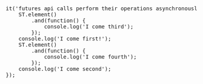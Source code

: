 <pre class="runnable readonly 300">
it('futures api calls perform their operations asynchronously', function() {
    ST.element()
        .and(function() {
            console.log('I come third');
        });
    console.log('I come first!');
    ST.element()
        .and(function() {
            console.log('I come fourth');
        });
    console.log('I come second');
});   </pre>
